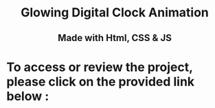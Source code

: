 <h1 align="center"> Glowing Digital Clock Animation</h1>
<h2 align="center">Made with Html, CSS & JS</h2>

# To access or review the project, please click on the provided link below :